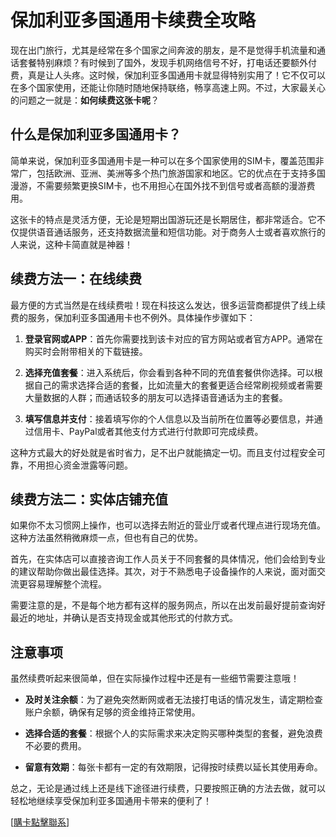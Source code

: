 # 保加利亚多国通用卡续费全攻略

现在出门旅行，尤其是经常在多个国家之间奔波的朋友，是不是觉得手机流量和通话套餐特别麻烦？有时候到了国外，发现手机网络信号不好，打电话还要额外付费，真是让人头疼。这时候，保加利亚多国通用卡就显得特别实用了！它不仅可以在多个国家使用，还能让你随时随地保持联络，畅享高速上网。不过，大家最关心的问题之一就是：**如何续费这张卡呢**？

## 什么是保加利亚多国通用卡？

简单来说，保加利亚多国通用卡是一种可以在多个国家使用的SIM卡，覆盖范围非常广，包括欧洲、亚洲、美洲等多个热门旅游国家和地区。它的优点在于支持多国漫游，不需要频繁更换SIM卡，也不用担心在国外找不到信号或者高额的漫游费用。

这张卡的特点是灵活方便，无论是短期出国游玩还是长期居住，都非常适合。它不仅提供语音通话服务，还支持数据流量和短信功能。对于商务人士或者喜欢旅行的人来说，这种卡简直就是神器！

## 续费方法一：在线续费

最方便的方式当然是在线续费啦！现在科技这么发达，很多运营商都提供了线上续费的服务，保加利亚多国通用卡也不例外。具体操作步骤如下：

1. **登录官网或APP**：首先你需要找到该卡对应的官方网站或者官方APP。通常在购买时会附带相关的下载链接。
   
2. **选择充值套餐**：进入系统后，你会看到各种不同的充值套餐供你选择。可以根据自己的需求选择合适的套餐，比如流量大的套餐更适合经常刷视频或者需要大量数据的人群；而通话较多的朋友可以选择语音通话为主的套餐。

3. **填写信息并支付**：接着填写你的个人信息以及当前所在位置等必要信息，并通过信用卡、PayPal或者其他支付方式进行付款即可完成续费。

这种方式最大的好处就是省时省力，足不出户就能搞定一切。而且支付过程安全可靠，不用担心资金泄露等问题。

## 续费方法二：实体店铺充值

如果你不太习惯网上操作，也可以选择去附近的营业厅或者代理点进行现场充值。这种方法虽然稍微麻烦一点，但也有自己的优势。

首先，在实体店可以直接咨询工作人员关于不同套餐的具体情况，他们会给到专业的建议帮助你做出最佳选择。其次，对于不熟悉电子设备操作的人来说，面对面交流更容易理解整个流程。

需要注意的是，不是每个地方都有这样的服务网点，所以在出发前最好提前查询好最近的地址，并确认是否支持现金或其他形式的付款方式。

## 注意事项

虽然续费听起来很简单，但在实际操作过程中还是有一些细节需要注意哦！

- **及时关注余额**：为了避免突然断网或者无法接打电话的情况发生，请定期检查账户余额，确保有足够的资金维持正常使用。
  
- **选择合适的套餐**：根据个人的实际需求来决定购买哪种类型的套餐，避免浪费不必要的费用。

- **留意有效期**：每张卡都有一定的有效期限，记得按时续费以延长其使用寿命。

总之，无论是通过线上还是线下途径进行续费，只要按照正确的方法去做，就可以轻松地继续享受保加利亚多国通用卡带来的便利了！

[[購卡點擊聯系](https://t.me/s/esim1088)]